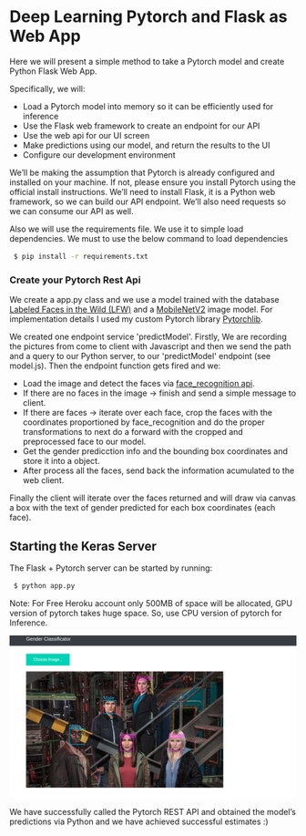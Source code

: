 # Deep Learning Pytorch and Flask as Web App
Here we will present a simple method to take a Pytorch model and create Python Flask Web App.

Specifically, we will:

  - Load a Pytorch model into memory so it can be efficiently used for inference
  - Use the Flask web framework to create an endpoint for our API
  - Use the web api for our UI screen
  - Make predictions using our model, and return the results to the UI
  - Configure our development environment

We’ll be making the assumption that Pytorch is already configured and installed on your machine. If not, please ensure you install Pytorch using the official install instructions. We’ll need to install Flask, it is a Python web framework, so we can build our API endpoint. We’ll also need requests so we can consume our API as well.

Also we will use the requirements file. We use it to simple load dependencies. We must to use the below command to load dependencies
```sh
 $ pip install -r requirements.txt
```

### Create your Pytorch Rest Api
We create a app.py class and we use a model trained with the database [Labeled Faces in the Wild (LFW)](http://vis-www.cs.umass.edu/lfw/lfw.pdf) and a [MobileNetV2](https://arxiv.org/abs/1801.04381) image model. For implementation details I used my custom Pytorch library [Pytorchlib](https://github.com/MarioProjects/pytorchlib).

We created one endpoint service 'predictModel'. Firstly, We are recording the pictures from come to client with Javascript and then we send the path and a query to our Python server, to our 'predictModel' endpoint (see model.js). Then the endpoint function gets fired and we:

  - Load the image and detect the faces via [face_recognition api](https://github.com/ageitgey/face_recognition).
  - If there are no faces in the image -> finish and send a simple message to client.
  - If there are faces -> iterate over each face, crop the faces with the coordinates proportioned by face_recognition and do the proper transformations to next do a forward with the cropped and preprocessed face to our model.
  - Get the gender predicction info and the bounding box coordinates and store it into a object.
  - After process all the faces, send back the information acumulated to the web client.

Finally the client will iterate over the faces returned and will draw via canvas a box with the text of gender predicted for each box coordinates (each face).

## Starting the Keras Server
The Flask + Pytorch server can be started by running:
```sh
 $ python app.py
```

Note: For Free Heroku account only 500MB of space will be allocated, GPU version of pytorch takes huge space. So, use CPU version of pytorch for Inference. 

![Example execution](uploads/example_execution.png)

We have successfully called the Pytorch REST API and obtained the model’s predictions via Python and we have achieved successful estimates :)
